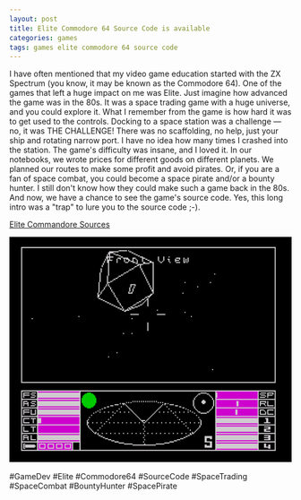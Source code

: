 ```yaml
---
layout: post
title: Elite Commodore 64 Source Code is available
categories: games
tags: games elite commodore 64 source code
---
```


I have often mentioned that my video game education started with the ZX Spectrum (you know, it may be known as the Commodore 64). One of the games that left a huge impact on me was Elite.
Just imagine how advanced the game was in the 80s. It was a space trading game with a huge universe, and you could explore it. What I remember from the game is how hard it was to get used to the controls.
Docking to a space station was a challenge — no, it was THE CHALLENGE! There was no scaffolding, no help, just your ship and rotating narrow port. I have no idea how many times I crashed into the station.
The game's difficulty was insane, and I loved it. In our notebooks, we wrote prices for different goods on different planets. We planned our routes to make some profit and avoid pirates.
Or, if you are a fan of space combat, you could become a space pirate and/or a bounty hunter. I still don't know how they could make such a game back in the 80s. And now, we have a chance to see the game's source code.
Yes, this long intro was a "trap" to lure you to the source code ;-).


[Elite Commandore Sources](https://github.com/markmoxon/elite-source-code-commodore-64)

![Elite Docking](/assets/images/elite-docking.png)

#GameDev #Elite #Commodore64 #SourceCode #SpaceTrading #SpaceCombat #BountyHunter #SpacePirate
